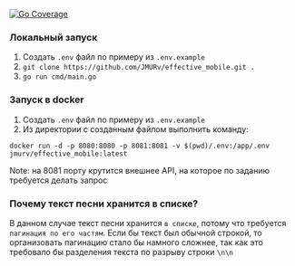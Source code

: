 [![Go Coverage](https://github.com/JMURv/effective_mobile/wiki/coverage.svg)](https://raw.githack.com/wiki/JMURv/effective_mobile/coverage.html)

### Локальный запуск
1. Создать `.env` файл по примеру из `.env.example`
2. `git clone https://github.com/JMURv/effective_mobile.git .`
3. `go run cmd/main.go`

### Запуск в docker
1. Создать `.env` файл по примеру из `.env.example`
2. Из директории с созданным файлом выполнить команду:

```docker run -d -p 8080:8080 -p 8081:8081 -v $(pwd)/.env:/app/.env jmurv/effective_mobile:latest```

Note: на 8081 порту крутится внешнее API, на которое по заданию требуется делать запрос

### Почему текст песни хранится в списке?
В данном случае текст песни хранится `в списке`, потому что требуется `пагинация по его частям`. Если бы текст был обычной строкой, то организовать пагинацию стало бы намного сложнее, так как это требовало бы разделения текста по разрыву строки `\n\n`